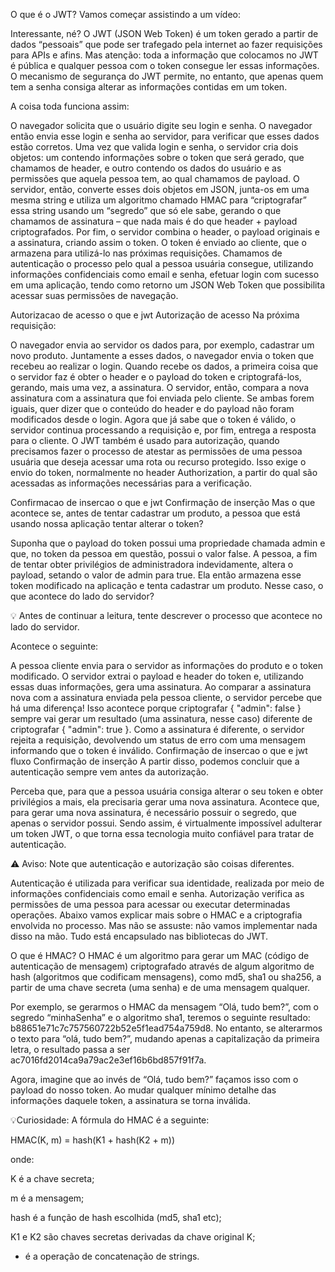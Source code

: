 O que é o JWT?
Vamos começar assistindo a um vídeo:


Interessante, né? O JWT (JSON Web Token) é um token gerado a partir de dados “pessoais” que pode ser trafegado pela internet ao fazer requisições para APIs e afins. Mas atenção: toda a informação que colocamos no JWT é pública e qualquer pessoa com o token consegue ler essas informações. O mecanismo de segurança do JWT permite, no entanto, que apenas quem tem a senha consiga alterar as informações contidas em um token.

A coisa toda funciona assim:

O navegador solicita que o usuário digite seu login e senha.
O navegador então envia esse login e senha ao servidor, para verificar que esses dados estão corretos.
Uma vez que valida login e senha, o servidor cria dois objetos: um contendo informações sobre o token que será gerado, que chamamos de header, e outro contendo os dados do usuário e as permissões que aquela pessoa tem, ao qual chamamos de payload.
O servidor, então, converte esses dois objetos em JSON, junta-os em uma mesma string e utiliza um algoritmo chamado HMAC para “criptografar” essa string usando um “segredo” que só ele sabe, gerando o que chamamos de assinatura – que nada mais é do que header + payload criptografados.
Por fim, o servidor combina o header, o payload originais e a assinatura, criando assim o token.
O token é enviado ao cliente, que o armazena para utilizá-lo nas próximas requisições.
Chamamos de autenticação o processo pelo qual a pessoa usuária consegue, utilizando informações confidenciais como email e senha, efetuar login com sucesso em uma aplicação, tendo como retorno um JSON Web Token que possibilita acessar suas permissões de navegação.

Autorizacao de acesso o que e jwt
Autorização de acesso
Na próxima requisição:

O navegador envia ao servidor os dados para, por exemplo, cadastrar um novo produto. Juntamente a esses dados, o navegador envia o token que recebeu ao realizar o login.
Quando recebe os dados, a primeira coisa que o servidor faz é obter o header e o payload do token e criptografá-los, gerando, mais uma vez, a assinatura.
O servidor, então, compara a nova assinatura com a assinatura que foi enviada pelo cliente. Se ambas forem iguais, quer dizer que o conteúdo do header e do payload não foram modificados desde o login.
Agora que já sabe que o token é válido, o servidor continua processando a requisição e, por fim, entrega a resposta para o cliente.
O JWT também é usado para autorização, quando precisamos fazer o processo de atestar as permissões de uma pessoa usuária que deseja acessar uma rota ou recurso protegido. Isso exige o envio do token, normalmente no header Authorization, a partir do qual são acessadas as informações necessárias para a verificação.

Confirmacao de insercao o que e jwt
Confirmação de inserção
Mas o que acontece se, antes de tentar cadastrar um produto, a pessoa que está usando nossa aplicação tentar alterar o token?

Suponha que o payload do token possui uma propriedade chamada admin e que, no token da pessoa em questão, possui o valor false. A pessoa, a fim de tentar obter privilégios de administradora indevidamente, altera o payload, setando o valor de admin para true. Ela então armazena esse token modificado na aplicação e tenta cadastrar um produto. Nesse caso, o que acontece do lado do servidor?

💡 Antes de continuar a leitura, tente descrever o processo que acontece no lado do servidor.

Acontece o seguinte:

A pessoa cliente envia para o servidor as informações do produto e o token modificado.
O servidor extrai o payload e header do token e, utilizando essas duas informações, gera uma assinatura.
Ao comparar a assinatura nova com a assinatura enviada pela pessoa cliente, o servidor percebe que há uma diferença! Isso acontece porque criptografar { "admin": false } sempre vai gerar um resultado (uma assinatura, nesse caso) diferente de criptografar { "admin": true }.
Como a assinatura é diferente, o servidor rejeita a requisição, devolvendo um status de erro com uma mensagem informando que o token é inválido.
Confirmação de insercao o que e jwt fluxo
Confirmação de inserção
A partir disso, podemos concluir que a autenticação sempre vem antes da autorização.

Perceba que, para que a pessoa usuária consiga alterar o seu token e obter privilégios a mais, ela precisaria gerar uma nova assinatura. Acontece que, para gerar uma nova assinatura, é necessário possuir o segredo, que apenas o servidor possui. Sendo assim, é virtualmente impossível adulterar um token JWT, o que torna essa tecnologia muito confiável para tratar de autenticação.

⚠️ Aviso: Note que autenticação e autorização são coisas diferentes.

Autenticação é utilizada para verificar sua identidade, realizada por meio de informações confidenciais como email e senha.
Autorização verifica as permissões de uma pessoa para acessar ou executar determinadas operações.
Abaixo vamos explicar mais sobre o HMAC e a criptografia envolvida no processo. Mas não se assuste: não vamos implementar nada disso na mão. Tudo está encapsulado nas bibliotecas do JWT.

O que é HMAC?
O HMAC é um algoritmo para gerar um MAC (código de autenticação de mensagem) criptografado através de algum algoritmo de hash (algoritmos que codificam mensagens), como md5, sha1 ou sha256, a partir de uma chave secreta (uma senha) e de uma mensagem qualquer.

Por exemplo, se gerarmos o HMAC da mensagem “Olá, tudo bem?”, com o segredo “minhaSenha” e o algoritmo sha1, teremos o seguinte resultado: b88651e71c7c757560722b52e5f1ead754a759d8. No entanto, se alterarmos o texto para “olá, tudo bem?”, mudando apenas a capitalização da primeira letra, o resultado passa a ser ac7016fd2014ca9a79ac2e3ef16b6bd857f91f7a.

Agora, imagine que ao invés de “Olá, tudo bem?” façamos isso com o payload do nosso token. Ao mudar qualquer mínimo detalhe das informações daquele token, a assinatura se torna inválida.

💡Curiosidade: A fórmula do HMAC é a seguinte:

HMAC(K, m) = hash(K1 + hash(K2 + m))

onde:

K é a chave secreta;

m é a mensagem;

hash é a função de hash escolhida (md5, sha1 etc);

K1 e K2 são chaves secretas derivadas da chave original K;

+ é a operação de concatenação de strings.